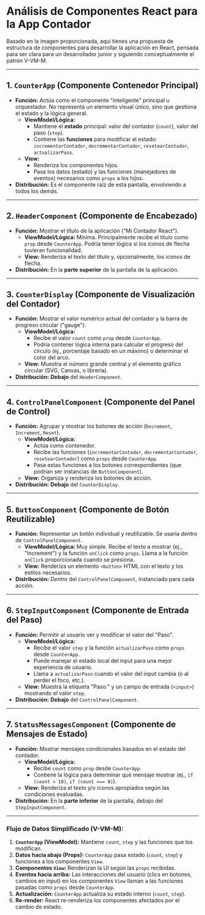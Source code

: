# Análisis de Componentes React para la App Contador

Basado en la imagen proporcionada, aquí tienes una propuesta de estructura de componentes para desarrollar la aplicación en React, pensada para ser clara para un desarrollador junior y siguiendo conceptualmente el patrón V-VM-M.

---

## 1. `CounterApp` (Componente Contenedor Principal)

* **Función:** Actúa como el componente "inteligente" principal u orquestador. No representa un elemento visual único, sino que gestiona el estado y la lógica general.
    * **ViewModel/Lógica:**
        * Mantiene el **estado** principal: valor del contador (`count`), valor del paso (`step`).
        * Contiene las **funciones** para modificar el estado: `incrementarContador`, `decrementarContador`, `resetearContador`, `actualizarPaso`.
    * **View:**
        * Renderiza los componentes hijos.
        * Pasa los datos (estado) y las funciones (manejadores de eventos) necesarios como `props` a los hijos.
* **Distribución:** Es el componente raíz de esta pantalla, envolviendo a todos los demás.

---

## 2. `HeaderComponent` (Componente de Encabezado)

* **Función:** Mostrar el título de la aplicación ("Mi Contador React").
    * **ViewModel/Lógica:** Mínima. Principalmente recibe el título como `prop` desde `CounterApp`. Podría tener lógica si los iconos de flecha tuvieran funcionalidad.
    * **View:** Renderiza el texto del título y, opcionalmente, los iconos de flecha.
* **Distribución:** En la **parte superior** de la pantalla de la aplicación.

---

## 3. `CounterDisplay` (Componente de Visualización del Contador)

* **Función:** Mostrar el valor numérico actual del contador y la barra de progreso circular ("gauge").
    * **ViewModel/Lógica:**
        * Recibe el valor `count` como `prop` desde `CounterApp`.
        * Podría contener lógica interna para calcular el progreso del círculo (ej., porcentaje basado en un máximo) o determinar el color del arco.
    * **View:** Muestra el número grande central y el elemento gráfico circular (SVG, Canvas, o librería).
* **Distribución:** **Debajo** del `HeaderComponent`.

---

## 4. `ControlPanelComponent` (Componente del Panel de Control)

* **Función:** Agrupar y mostrar los botones de acción (`Decrement`, `Increment`, `Reset`).
    * **ViewModel/Lógica:**
        * Actúa como contenedor.
        * Recibe las funciones (`incrementarContador`, `decrementarContador`, `resetearContador`) como `props` desde `CounterApp`.
        * Pasa estas funciones a los botones correspondientes (que podrían ser instancias de `ButtonComponent`).
    * **View:** Organiza y renderiza los botones de acción.
* **Distribución:** **Debajo** del `CounterDisplay`.

---

## 5. `ButtonComponent` (Componente de Botón Reutilizable)

* **Función:** Representar un botón individual y reutilizable. Se usaría *dentro* de `ControlPanelComponent`.
    * **ViewModel/Lógica:** Muy simple. Recibe el texto a mostrar (ej., "Increment") y la función `onClick` como `props`. Llama a la función `onClick` proporcionada cuando se presiona.
    * **View:** Renderiza un elemento `<button>` HTML con el texto y los estilos necesarios.
* **Distribución:** *Dentro* del `ControlPanelComponent`, instanciado para cada acción.

---

## 6. `StepInputComponent` (Componente de Entrada del Paso)

* **Función:** Permitir al usuario ver y modificar el valor del "Paso".
    * **ViewModel/Lógica:**
        * Recibe el valor `step` y la función `actualizarPaso` como `props` desde `CounterApp`.
        * Puede manejar el estado local del input para una mejor experiencia de usuario.
        * Llama a `actualizarPaso` cuando el valor del input cambia (o al perder el foco, etc.).
    * **View:** Muestra la etiqueta "Paso:" y un campo de entrada (`<input>`) mostrando el valor `step`.
* **Distribución:** **Debajo** del `ControlPanelComponent`.

---

## 7. `StatusMessagesComponent` (Componente de Mensajes de Estado)

* **Función:** Mostrar mensajes condicionales basados en el estado del contador.
    * **ViewModel/Lógica:**
        * Recibe `count` como `prop` desde `CounterApp`.
        * Contiene la lógica para determinar qué mensaje mostrar (ej., `if (count > 10)`, `if (count === 0)`).
    * **View:** Renderiza el texto y/o iconos apropiados según las condiciones evaluadas.
* **Distribución:** En la **parte inferior** de la pantalla, debajo del `StepInputComponent`.

---

### Flujo de Datos Simplificado (V-VM-M):

1.  **`CounterApp` (ViewModel):** Mantiene `count`, `step` y las funciones que los modifican.
2.  **Datos hacia abajo (Props):** `CounterApp` pasa estado (`count`, `step`) y funciones a los componentes `View`.
3.  **Componentes `View`:** Renderizan la UI según las `props` recibidas.
4.  **Eventos hacia arriba:** Las interacciones del usuario (clics en botones, cambios en input) en los componentes `View` llaman a las funciones pasadas como `props` desde `CounterApp`.
5.  **Actualización:** `CounterApp` actualiza su estado interno (`count`, `step`).
6.  **Re-render:** React re-renderiza los componentes afectados por el cambio de estado.